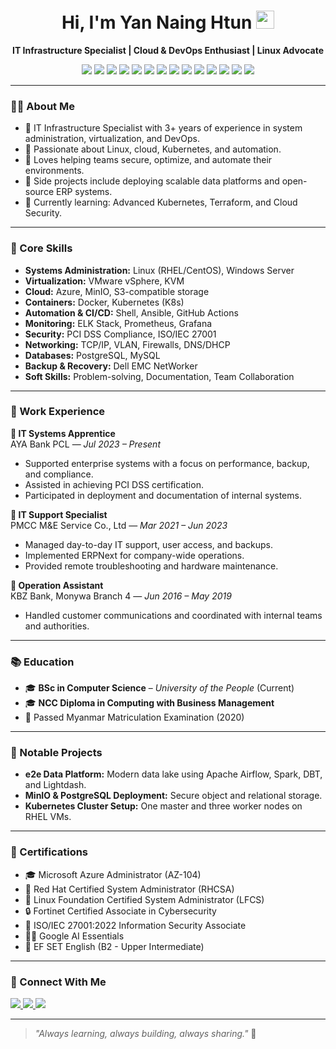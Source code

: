 <h1 align="center">Hi, I'm Yan Naing Htun <img src="https://github.com/rajput2107/rajput2107/blob/master/Assets/Hi.gif" width="29px"></h1>

<p align="center">
  <strong>IT Infrastructure Specialist | Cloud & DevOps Enthusiast | Linux Advocate</strong><br>
</p>

<p align="center">
  <img src="https://img.shields.io/badge/Linux-FCC624?style=flat-square&logo=linux&logoColor=black" />
  <img src="https://img.shields.io/badge/RHEL-EE0000?style=flat-square&logo=redhat&logoColor=white" />
  <img src="https://img.shields.io/badge/Ubuntu-E95420?style=flat-square&logo=ubuntu&logoColor=white" />
  <img src="https://img.shields.io/badge/Azure-0078D4?style=flat-square&logo=microsoftazure&logoColor=white" />
  <img src="https://img.shields.io/badge/Docker-2496ED?style=flat-square&logo=docker&logoColor=white" />
  <img src="https://img.shields.io/badge/Kubernetes-326CE5?style=flat-square&logo=kubernetes&logoColor=white" />
  <img src="https://img.shields.io/badge/AWS-232F3E?style=flat-square&logo=amazonaws&logoColor=white" />
  <img src="https://img.shields.io/badge/Git-F05032?style=flat-square&logo=git&logoColor=white" />
  <img src="https://img.shields.io/badge/Grafana-F46800?style=flat-square&logo=grafana&logoColor=white" />
  <img src="https://img.shields.io/badge/Prometheus-E6522C?style=flat-square&logo=prometheus&logoColor=white" />
  <img src="https://img.shields.io/badge/Zabbix-CC0000?style=flat-square&logo=zabbix&logoColor=white" />
  <img src="https://img.shields.io/badge/Networking-005C84?style=flat-square&logo=cisco&logoColor=white" />
  <img src="https://img.shields.io/badge/Monitoring-4CAF50?style=flat-square&logo=prometheus&logoColor=white" />
  <img src="https://img.shields.io/badge/CI/CD-2088FF?style=flat-square&logo=githubactions&logoColor=white" />
</p>

---

### 👨‍💻 About Me

- 🧠 IT Infrastructure Specialist with 3+ years of experience in system administration, virtualization, and DevOps.
- 🧰 Passionate about Linux, cloud, Kubernetes, and automation.
- 💬 Loves helping teams secure, optimize, and automate their environments.
- 🧪 Side projects include deploying scalable data platforms and open-source ERP systems.
- 🌱 Currently learning: Advanced Kubernetes, Terraform, and Cloud Security.

---

### 🧩 Core Skills

- **Systems Administration:** Linux (RHEL/CentOS), Windows Server
- **Virtualization:** VMware vSphere, KVM
- **Cloud:** Azure, MinIO, S3-compatible storage
- **Containers:** Docker, Kubernetes (K8s)
- **Automation & CI/CD:** Shell, Ansible, GitHub Actions
- **Monitoring:** ELK Stack, Prometheus, Grafana
- **Security:** PCI DSS Compliance, ISO/IEC 27001
- **Networking:** TCP/IP, VLAN, Firewalls, DNS/DHCP
- **Databases:** PostgreSQL, MySQL
- **Backup & Recovery:** Dell EMC NetWorker
- **Soft Skills:** Problem-solving, Documentation, Team Collaboration

---

### 🏢 Work Experience

**💼 IT Systems Apprentice**  
AYA Bank PCL — _Jul 2023 – Present_  
- Supported enterprise systems with a focus on performance, backup, and compliance.  
- Assisted in achieving PCI DSS certification.  
- Participated in deployment and documentation of internal systems.

**💼 IT Support Specialist**  
PMCC M&E Service Co., Ltd — _Mar 2021 – Jun 2023_  
- Managed day-to-day IT support, user access, and backups.  
- Implemented ERPNext for company-wide operations.  
- Provided remote troubleshooting and hardware maintenance.

**💼 Operation Assistant**  
KBZ Bank, Monywa Branch 4 — _Jun 2016 – May 2019_  
- Handled customer communications and coordinated with internal teams and authorities.

---

### 📚 Education

- 🎓 **BSc in Computer Science** – *University of the People* (Current)
- 🎓 **NCC Diploma in Computing with Business Management**
- 🧾 Passed Myanmar Matriculation Examination (2020)

---

### 🧪 Notable Projects

- **e2e Data Platform:** Modern data lake using Apache Airflow, Spark, DBT, and Lightdash.
- **MinIO & PostgreSQL Deployment:** Secure object and relational storage.
- **Kubernetes Cluster Setup:** One master and three worker nodes on RHEL VMs.

---

### 📜 Certifications

- 🎓 Microsoft Azure Administrator (AZ-104)
- 🐧 Red Hat Certified System Administrator (RHCSA)
- 🐧 Linux Foundation Certified System Administrator (LFCS)
- 🔒 Fortinet Certified Associate in Cybersecurity
- 🔐 ISO/IEC 27001:2022 Information Security Associate
- 👨‍🏫 Google AI Essentials
- 💬 EF SET English (B2 - Upper Intermediate)

---

### 🤝 Connect With Me

<p align="left">
  <a href="https://www.linkedin.com/in/yannaing-ayehtun/" target="_blank">
    <img src="https://img.shields.io/badge/LinkedIn-0A66C2?style=flat&logo=linkedin&logoColor=white" />
  </a>
  <a href="mailto:yannaingayehtun@gmail.com">
    <img src="https://img.shields.io/badge/Gmail-D14836?style=flat&logo=gmail&logoColor=white" />
  </a>
  <a href="https://github.com/yan9htun" target="_blank">
    <img src="https://img.shields.io/badge/GitHub-181717?style=flat&logo=github&logoColor=white" />
  </a>
</p>

---

> _"Always learning, always building, always sharing."_ 🚀
